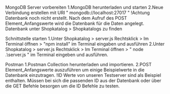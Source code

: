 MongoDB Server vorbereiten
1.MongoDB herunterladen und starten
2.Neue Verbindung erstellen mit URI " mongodb://localhost:27017 "
!Achtung Datenbank noch nicht erstellt. Nach dem Aufruf des POST Element_Anfangswerte wird die Datenbank für die Daten angelegt. Datenbank unter Shopkatalog > Shopkatalogs zu finden

Schnittstelle starten
1.Unter Shopkatalog > server.js Rechtsklick > Im Terminal öffnen > "npm install" im Terminal eingaben und ausführen
2.Unter Shopkatalog > server.js Rechtsklick > Im Terminal öffnen > " node .\server.js " im Terminal eingeben und ausführen.

Postman
1.Postman Collection herunterladen und importieren.
2.POST Element_Anfangswerte auszuführen um einige Beispielwerte in die Datenbank einzutragen.
!ID Werte von unseren Testserver sind als Beispiel enthalten. Müssen bei sich die passenden ID aus der Datenbank oder über die GET Befehle besorgen um die ID Befehle zu testen.


